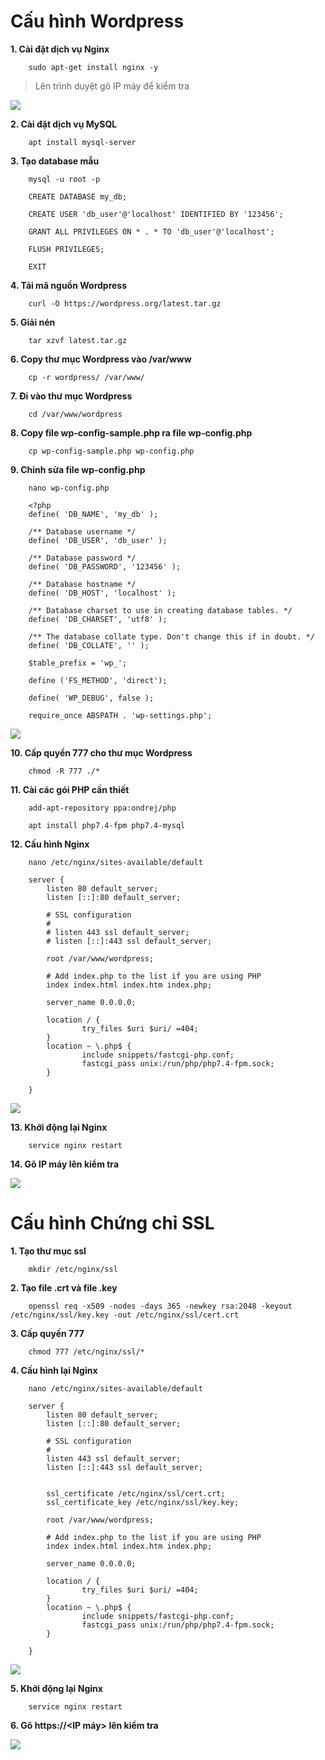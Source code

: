 # Cấu hình Wordpress
**1. Cài đặt dịch vụ Nginx**

        sudo apt-get install nginx -y

> Lên trình duyệt gõ IP máy để kiểm tra

![](https://i.imgur.com/e0iSXbw.png)

**2.  Cài đặt dịch vụ MySQL**

        apt install mysql-server


**3. Tạo database mẫu**

        mysql -u root -p

        CREATE DATABASE my_db;
        
        CREATE USER 'db_user'@'localhost' IDENTIFIED BY '123456';

        GRANT ALL PRIVILEGES ON * . * TO 'db_user'@'localhost';

        FLUSH PRIVILEGES;

        EXIT

**4. Tải mã nguồn Wordpress**

        curl -O https://wordpress.org/latest.tar.gz

**5. Giải nén**

        tar xzvf latest.tar.gz

**6. Copy thư mục Wordpress vào /var/www**

        cp -r wordpress/ /var/www/

**7. Đi vào thư mục Wordpress**

        cd /var/www/wordpress

**8. Copy file wp-config-sample.php ra file wp-config.php**

        cp wp-config-sample.php wp-config.php

**9. Chỉnh sửa file wp-config.php**

        nano wp-config.php

> 

        <?php
        define( 'DB_NAME', 'my_db' );

        /** Database username */
        define( 'DB_USER', 'db_user' );

        /** Database password */
        define( 'DB_PASSWORD', '123456' );

        /** Database hostname */
        define( 'DB_HOST', 'localhost' );

        /** Database charset to use in creating database tables. */
        define( 'DB_CHARSET', 'utf8' );

        /** The database collate type. Don't change this if in doubt. */
        define( 'DB_COLLATE', '' );

        $table_prefix = 'wp_';

        define ('FS_METHOD', 'direct');

        define( 'WP_DEBUG', false );

        require_once ABSPATH . 'wp-settings.php';



![](https://i.imgur.com/deMSrfW.png)

**10. Cấp quyền 777 cho thư mục Wordpress**

        chmod -R 777 ./*

**11. Cài các gói PHP cần thiết**

        add-apt-repository ppa:ondrej/php

        apt install php7.4-fpm php7.4-mysql

**12. Cấu hình Nginx**

        nano /etc/nginx/sites-available/default

> 

        server {
            listen 80 default_server;
            listen [::]:80 default_server;

            # SSL configuration
            #
            # listen 443 ssl default_server;
            # listen [::]:443 ssl default_server;

            root /var/www/wordpress;

            # Add index.php to the list if you are using PHP
            index index.html index.htm index.php;

            server_name 0.0.0.0;

            location / {
                    try_files $uri $uri/ =404;
            }
            location ~ \.php$ {
                    include snippets/fastcgi-php.conf;
                    fastcgi_pass unix:/run/php/php7.4-fpm.sock;
            }

        }

![](https://i.imgur.com/3u4fyVU.png)

**13. Khởi động lại Nginx**

        service nginx restart

**14. Gõ IP máy lên kiểm tra**

![](https://i.imgur.com/WRddb6I.png)

# Cấu hình Chứng chỉ SSL

**1. Tạo thư mục ssl**

        mkdir /etc/nginx/ssl

**2. Tạo file .crt và file .key**

        openssl req -x509 -nodes -days 365 -newkey rsa:2048 -keyout /etc/nginx/ssl/key.key -out /etc/nginx/ssl/cert.crt

**3. Cấp quyền 777**

        chmod 777 /etc/nginx/ssl/*

**4. Cấu hình lại Nginx**

        nano /etc/nginx/sites-available/default

> 

        server {
            listen 80 default_server;
            listen [::]:80 default_server;

            # SSL configuration
            #
            listen 443 ssl default_server;
            listen [::]:443 ssl default_server;


            ssl_certificate /etc/nginx/ssl/cert.crt;
            ssl_certificate_key /etc/nginx/ssl/key.key;

            root /var/www/wordpress;

            # Add index.php to the list if you are using PHP
            index index.html index.htm index.php;

            server_name 0.0.0.0;

            location / {
                    try_files $uri $uri/ =404;
            }
            location ~ \.php$ {
                    include snippets/fastcgi-php.conf;
                    fastcgi_pass unix:/run/php/php7.4-fpm.sock;
            }

        }



![](https://i.imgur.com/9YKGaCQ.png)


**5. Khởi động lại Nginx**

        service nginx restart

**6. Gõ https://<IP máy> lên kiểm tra**

![](https://i.imgur.com/AxdBFFh.png)


